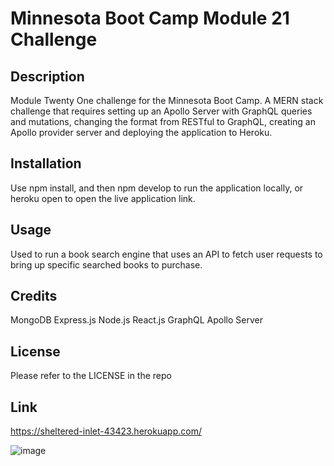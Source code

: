 # Minnesota Boot Camp Module 21 Challenge

## Description

Module Twenty One challenge for the Minnesota Boot Camp. A MERN stack challenge that requires setting up an Apollo Server with GraphQL queries and mutations, changing the format from RESTful to GraphQL, creating an Apollo provider server and deploying the application to Heroku.

## Installation

Use npm install, and then npm develop to run the application locally, or heroku open to open the live application link.

## Usage

Used to run a book search engine that uses an API to fetch user requests to bring up specific searched books to purchase.

## Credits

MongoDB
Express.js
Node.js
React.js
GraphQL
Apollo Server

## License

Please refer to the LICENSE in the repo

## Link

https://sheltered-inlet-43423.herokuapp.com/

![image](https://github.com/KoreyHermann/book-search-engine/assets/118943682/8991e4a3-71c8-4fc2-a2a0-8be264cecfbd)
